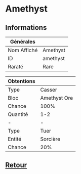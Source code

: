 # Amethyst
## Informations

| Générales |  |
| ------ | ------ |
| Nom Affiché | Amethyst |
| ID | amethyst |
| Raraté | Rare |

| Obtentions |  |
| ------ | ------ |
| Type | Casser |
| Bloc | Amethyst Ore |
| Chance | 100% |
| Quantité | 1-2 |
| - | - |
| Type | Tuer |
| Entité | Sorcière |
| Chance | 20% |

## [Retour](https://github.com/SkyCraft78/RPG/blob/master/Menu/Objets.md)
